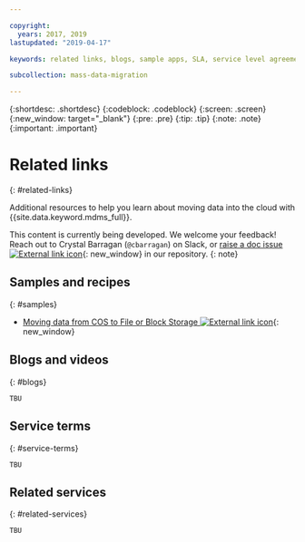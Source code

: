 ```yaml
---

copyright:
  years: 2017, 2019
lastupdated: "2019-04-17"

keywords: related links, blogs, sample apps, SLA, service level agreement

subcollection: mass-data-migration

---
```


{:shortdesc: .shortdesc}
{:codeblock: .codeblock}
{:screen: .screen}
{:new_window: target="_blank"}
{:pre: .pre}
{:tip: .tip}
{:note: .note}
{:important: .important}

# Related links
{: #related-links}

Additional resources to help you learn about moving data into the cloud with {{site.data.keyword.mdms_full}}.

This content is currently being developed. We welcome your feedback! Reach out to Crystal Barragan (`@cbarragan`) on Slack, or [raise a doc issue ![External link icon](../../icons/launch-glyph.svg "External link icon")](https://github.ibm.com/Bluemix-Docs/mass-data-migration/issues){: new_window} in our repository.
{: note}

## Samples and recipes
{: #samples}

- [Moving data from COS to File or Block Storage ![External link icon](../../icons/launch-glyph.svg "External link icon")](https://developer.ibm.com/recipes/tutorials/moving-data-from-cos-to-file-or-block-storage/){: new_window}

## Blogs and videos
{: #blogs}

`TBU`

## Service terms
{: #service-terms}

`TBU`

## Related services
{: #related-services}

`TBU`

